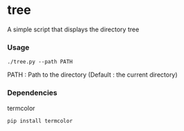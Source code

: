 # tree
A simple script that displays the directory tree

### Usage

```./tree.py --path PATH```

PATH : Path to the directory (Default : the current directory)

### Dependencies

termcolor

```pip install termcolor```
